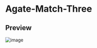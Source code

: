# Agate-Match-Three

## Preview
![image](https://user-images.githubusercontent.com/19890311/134646147-273e064e-a6fe-4e25-9e39-03ceb59ecbfa.png)
